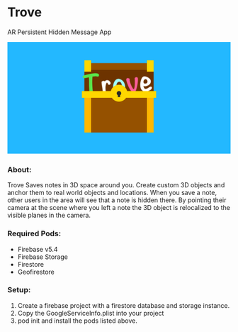 # Trove
AR Persistent Hidden Message App

![alt text](https://github.com/carterrandall/Trove/blob/master/images/trovebanner.png)

### About: 
Trove Saves notes in 3D space around you. Create custom 3D objects and anchor them to real world objects and locations. When you save a note, other users in the area will see that a note is hidden there. By pointing their camera at the scene where you left a note the 3D object is relocalized to the visible planes in the camera.

### Required Pods:

* Firebase v5.4
* Firebase Storage
* Firestore
* Geofirestore

### Setup:

1. Create a firebase project with a firestore database and storage instance. 
2. Copy the GoogleServiceInfo.plist into your project
3. pod init and install the pods listed above.
